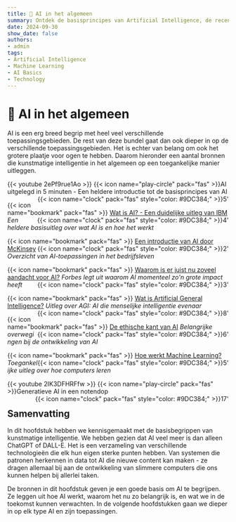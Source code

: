 ```yaml
---
title: 🤖 AI in het algemeen
summary: Ontdek de basisprincipes van Artificial Intelligence, de recente ontwikkelingen, en de potentiële impact op onze samenleving.
date: 2024-09-30
show_date: false
authors:
- admin
tags:
- Artificial Intelligence
- Machine Learning
- AI Basics
- Technology
---
```


# 🤖 AI in het algemeen

AI is een erg breed begrip met heel veel verschillende toepassingsgebieden. De rest van deze bundel gaat dan ook dieper in op de verschillende toepassingsgebieden. Het is echter van belang om ook het grotere plaatje voor ogen te hebben. Daarom hieronder een aantal bronnen die kunstmatige intelligentie in het algemeen op een toegankelijke manier uitleggen.


{{< youtube 2ePf9rue1Ao >}}
{{< icon name="play-circle" pack="fas" >}}AI uitgelegd in 5 minuten - Een heldere introductie tot de basisprincipes van AI <span style="float: right;">{{< icon name="clock" pack="fas" style="color: #9DC384;" >}}5'</span>

{{< icon name="bookmark" pack="fas" >}} [Wat is AI? - Een duidelijke uitleg van IBM](https://www.ibm.com/topics/artificial-intelligence) <span style="float: right;">{{< icon name="clock" pack="fas" style="color: #9DC384;" >}}4'</span>
*Een heldere basisuitleg over wat AI is en hoe het werkt*

{{< icon name="bookmark" pack="fas" >}} [Een introductie van AI door McKinsey](https://www.mckinsey.com/featured-insights/artificial-intelligence/what-is-ai) <span style="float: right;">{{< icon name="clock" pack="fas" style="color: #9DC384;" >}}2'</span>
*Overzicht van AI-toepassingen in het bedrijfsleven*

{{< icon name="bookmark" pack="fas" >}} [Waarom is er juist nu zoveel aandacht voor AI?](https://www.forbes.com/sites/bernardmarr/2023/03/20/why-is-artificial-intelligence-booming-right-now/) <span style="float: right;">{{< icon name="clock" pack="fas" style="color: #9DC384;" >}}3'</span>
*Forbes legt uit waarom AI momenteel zo'n grote impact heeft*

{{< icon name="bookmark" pack="fas" >}} [Wat is Artificial General Intelligence?](https://www.techtarget.com/searchenterpriseai/definition/artificial-general-intelligence-AGI) <span style="float: right;">{{< icon name="clock" pack="fas" style="color: #9DC384;" >}}8'</span>
*Uitleg over AGI: AI die menselijke intelligentie evenaar*

{{< icon name="bookmark" pack="fas" >}} [De ethische kant van AI](https://www.weforum.org/agenda/2024/01/ai-ethics-principles-framework/) <span style="float: right;">{{< icon name="clock" pack="fas" style="color: #9DC384;" >}}6'</span>
*Belangrijke overwegingen bij de ontwikkeling van AI*

{{< icon name="bookmark" pack="fas" >}} [Hoe werkt Machine Learning?](https://www.nature.com/articles/nature14539) <span style="float: right;">{{< icon name="clock" pack="fas" style="color: #9DC384;" >}}5'</span>
*Toegankelijke uitleg over hoe computers leren*

{{< youtube 2IK3DFHRFfw >}}
{{< icon name="play-circle" pack="fas" >}}Generatieve AI in een notendop <span style="float: right;">{{< icon name="clock" pack="fas" style="color: #9DC384;" >}}17'</span>

## Samenvatting

In dit hoofdstuk hebben we kennisgemaakt met de basisbegrippen van kunstmatige intelligentie. We hebben gezien dat AI veel meer is dan alleen ChatGPT of DALL-E. Het is een verzameling van verschillende technologieën die elk hun eigen sterke punten hebben. Van systemen die patronen herkennen in data tot AI die nieuwe content kan maken - ze dragen allemaal bij aan de ontwikkeling van slimmere computers die ons kunnen helpen bij allerlei taken.

De bronnen in dit hoofdstuk geven je een goede basis om AI te begrijpen. Ze leggen uit hoe AI werkt, waarom het nu zo belangrijk is, en wat we in de toekomst kunnen verwachten. In de volgende hoofdstukken gaan we dieper in op elk type AI en zijn toepassingen.